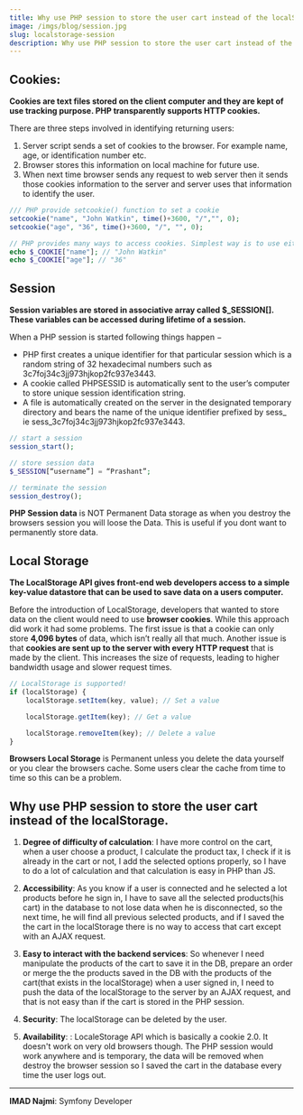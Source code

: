```yaml
---
title: Why use PHP session to store the user cart instead of the localStorage
image: /imgs/blog/session.jpg
slug: localstorage-session
description: Why use PHP session to store the user cart instead of the localStorage
---
```



## Cookies:

**Cookies are text files stored on the client computer and they are kept of use tracking purpose. PHP transparently supports HTTP cookies.**


There are three steps involved in identifying returning users:

1. Server script sends a set of cookies to the browser. For example name, age, or identification number etc.
2. Browser stores this information on local machine for future use.
3. When next time browser sends any request to web server then it sends those cookies information to the server and server uses that information to identify the user.


```php
/// PHP provide setcookie() function to set a cookie
setcookie("name", "John Watkin", time()+3600, "/","", 0);
setcookie("age", "36", time()+3600, "/", "", 0);

// PHP provides many ways to access cookies. Simplest way is to use either $_COOKIE or $HTTP_COOKIE_VARS variables.
echo $_COOKIE["name"]; // "John Watkin"
echo $_COOKIE["age"]; // "36"
```

## Session
**Session variables are stored in associative array called $_SESSION[]. These variables can be accessed during lifetime of a session.**


When a PHP session is started following things happen −

- PHP first creates a unique identifier for that particular session which is a random string of 32 hexadecimal numbers such as 3c7foj34c3jj973hjkop2fc937e3443.
- A cookie called PHPSESSID is automatically sent to the user’s computer to store unique session identification string.
- A file is automatically created on the server in the designated temporary directory and bears the name of the unique identifier prefixed by sess_ ie sess_3c7foj34c3jj973hjkop2fc937e3443.

```php
// start a session
session_start();

// store session data
$_SESSION[“username”] = “Prashant”;

// terminate the session
session_destroy();
```


**PHP Session data** is NOT Permanent Data storage as when you destroy the browsers session you will loose the Data. This is useful if you dont want to permanently store data.


## Local Storage

**The LocalStorage API gives front-end web developers access to a simple key-value datastore that can be used to save data on a users computer.**

Before the introduction of LocalStorage, developers that wanted to store data on the client would need to use **browser cookies**. While this approach did work it had some problems. The first issue is that a cookie can only store **4,096 bytes** of data, which isn’t really all that much. Another issue is that **cookies are sent up to the server with every HTTP request** that is made by the client. This increases the size of requests, leading to higher bandwidth usage and slower request times.

```js
// LocalStorage is supported!
if (localStorage) {
    localStorage.setItem(key, value); // Set a value

    localStorage.getItem(key); // Get a value

    localStorage.removeItem(key); // Delete a value
}
```

**Browsers Local Storage** is Permanent unless you delete the data yourself or you clear the browsers cache. Some users clear the cache from time to time so this can be a problem.

## Why use PHP session to store the user cart instead of the localStorage.

1. **Degree of difficulty of calculation**: I have more control on the cart, when a user choose a product, I calculate the product tax, I check if it is already in the cart or not, I add the selected options properly, so I have to do a lot of calculation and that calculation is easy in PHP than JS.

2. **Accessibility**: As you know if a user is connected and he selected a lot products before he sign in, I have to save all the selected products(his cart) in the database to not lose data when he is disconnected, so the next time, he will find all previous selected products, and if I saved the the cart in the localStorage there is no way to access that cart except with an AJAX request.

3. **Easy to interact with the backend services**: So whenever I need manipulate the products of the cart to save it in the DB, prepare an order or merge the the products saved in the DB with the products of the cart(that exists in the localStorage) when a user signed in, I need to push the data of the localStorage to the server by an AJAX request, and that is not easy than if the cart is stored in the PHP session.

4. **Security**: The localStorage can be deleted by the user.

5. **Availability**: : LocaleStorage API which is basically a cookie 2.0. It doesn't work on very old browsers though. The PHP session would work anywhere and is temporary, the data will be removed when destroy the browser session so I saved the cart in the database every time the user logs out.

___

**IMAD Najmi**: Symfony Developer
